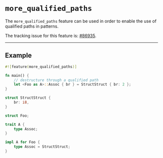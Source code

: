 # `more_qualified_paths`

The `more_qualified_paths` feature can be used in order to enable the
use of qualified paths in patterns.

The tracking issue for this feature is: [#86935](https://github.com/rust-lang/rust/issues/86935).

------------------------

## Example

```rust
#![feature(more_qualified_paths)]

fn main() {
    // destructure through a qualified path
    let <Foo as A>::Assoc { br } = StructStruct { br: 2 };
}

struct StructStruct {
    br: i8,
}

struct Foo;

trait A {
    type Assoc;
}

impl A for Foo {
    type Assoc = StructStruct;
}
```
